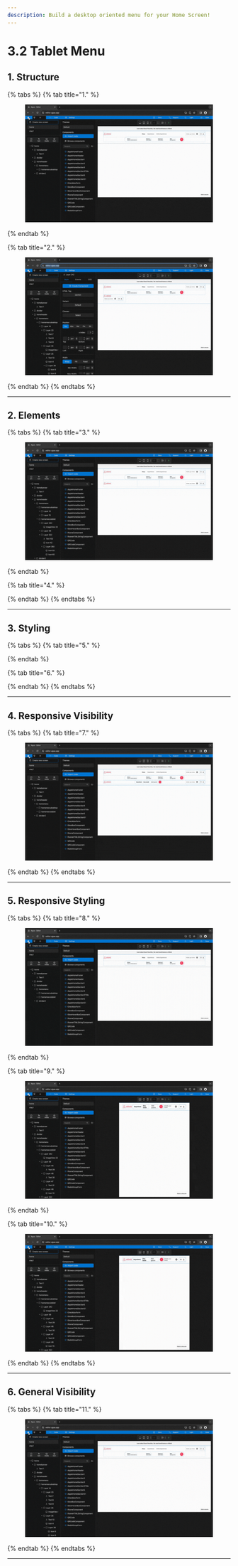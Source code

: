 ```yaml
---
description: Build a desktop oriented menu for your Home Screen!
---
```


# 3.2 Tablet Menu

## 1. Structure

{% tabs %}
{% tab title="1." %}
<figure><img src="../../../../.gitbook/assets/home_menu_tablet_1-min.gif" alt=""><figcaption></figcaption></figure>
{% endtab %}

{% tab title="2." %}
<figure><img src="../../../../.gitbook/assets/home_menu_tablet_2-min.gif" alt=""><figcaption></figcaption></figure>
{% endtab %}
{% endtabs %}

***





## 2. Elements

{% tabs %}
{% tab title="3." %}
<figure><img src="../../../../.gitbook/assets/home_menu_tablet_3-min.gif" alt=""><figcaption></figcaption></figure>
{% endtab %}

{% tab title="4." %}

{% endtab %}
{% endtabs %}

***





## 3. Styling

{% tabs %}
{% tab title="5." %}

{% endtab %}

{% tab title="6." %}

{% endtab %}
{% endtabs %}

***





## 4. Responsive Visibility

{% tabs %}
{% tab title="7." %}
<figure><img src="../../../../.gitbook/assets/home_menu_tablet_4-min.gif" alt=""><figcaption></figcaption></figure>
{% endtab %}
{% endtabs %}

***





## 5. Responsive Styling

{% tabs %}
{% tab title="8." %}
<figure><img src="../../../../.gitbook/assets/home_menu_tablet_5-min.gif" alt=""><figcaption></figcaption></figure>
{% endtab %}

{% tab title="9." %}
<figure><img src="../../../../.gitbook/assets/home_menu_tablet_6-min.gif" alt=""><figcaption></figcaption></figure>
{% endtab %}

{% tab title="10." %}
<figure><img src="../../../../.gitbook/assets/home_menu_tablet_7-min.gif" alt=""><figcaption></figcaption></figure>
{% endtab %}
{% endtabs %}

***





## 6. General Visibility

{% tabs %}
{% tab title="11." %}
<figure><img src="../../../../.gitbook/assets/home_menu_tablet_8-min.gif" alt=""><figcaption></figcaption></figure>
{% endtab %}
{% endtabs %}

***
